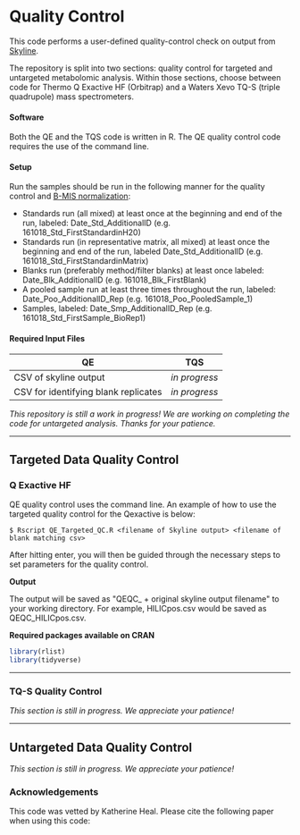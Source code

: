 # Quality Control

This code performs a user-defined quality-control check on output from [Skyline](https://skyline.ms/project/home/software/Skyline/begin.view).

The repository is split into two sections: quality control for targeted and untargeted metabolomic analysis. Within those sections, choose between code for Thermo Q Exactive HF (Orbitrap) and a Waters Xevo TQ-S (triple quadrupole) mass spectrometers.

#### Software

Both the QE and the TQS code is written in R. The QE quality control code requires the use of the command line.

#### Setup

Run the samples should be run in the following manner for the quality control and [B-MIS normalization](https://github.com/IngallsLabUW/B-MIS-normalization):

* Standards run (all mixed) at least once at the beginning and end of the run, labeled: Date_Std_AdditionalID (e.g. 161018_Std_FirstStandardinH20)
* Standards run (in representative matrix, all mixed) at least once the beginning and end of the run, labeled Date_Std_AdditionalID (e.g. 161018_Std_FirstStandardinMatrix)
* Blanks run (preferably method/filter blanks) at least once labeled: Date_Blk_AdditionalID (e.g. 161018_Blk_FirstBlank)
* A pooled sample run at least three times throughout the run, labeled: Date_Poo_AdditionalID_Rep (e.g. 161018_Poo_PooledSample_1)
* Samples, labeled: Date_Smp_AdditionalID_Rep (e.g. 161018_Std_FirstSample_BioRep1)

#### Required Input Files

QE | TQS
------------ | -------------
CSV of skyline output | *in progress*
CSV for identifying blank replicates| *in progress*

*This repository is still a work in progress! We are working on completing the code for untargeted analysis. Thanks for your patience.*

***

## Targeted Data Quality Control

### Q Exactive HF

QE quality control uses the command line. An example of how to use the targeted quality control for the Qexactive is below: 
```shell
$ Rscript QE_Targeted_QC.R <filename of Skyline output> <filename of blank matching csv>
```
After hitting enter, you will then be guided through the necessary steps to set parameters for the quality control.

**Output**

The output will be saved as "QEQC_ + original skyline output filename" to your working directory. For example, HILICpos.csv would be saved as QEQC_HILICpos.csv.

**Required packages available on CRAN**

```R
library(rlist)
library(tidyverse)
```

***

### TQ-S Quality Control

*This section is still in progress. We appreciate your patience!*

***


## Untargeted Data Quality Control 

*This section is still in progress. We appreciate your patience!*


### Acknowledgements
This code was vetted by Katherine Heal.
Please cite the following paper when using this code:




